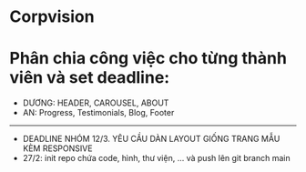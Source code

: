 # Corpvision 
# Phân chia công việc cho từng thành viên và set deadline:
- DƯƠNG: HEADER, CAROUSEL, ABOUT
- AN: Progress, Testimonials, Blog, Footer
- -----------------------------------------------
- DEADLINE NHÓM 12/3. YÊU CẦU DÀN LAYOUT GIỐNG TRANG MẪU KÈM RESPONSIVE
- 27/2: init repo chứa code, hình, thư viện, ... và push lên git branch main
